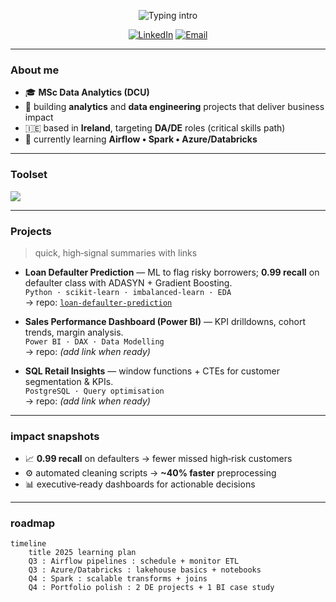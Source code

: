 <!-- Minimal typing line -->
<p align="center">
  <img src="https://readme-typing-svg.herokuapp.com?font=Inter&weight=700&size=24&duration=2500&pause=900&color=FFD580&center=true&vCenter=true&width=900&lines=%F0%9F%91%8B+Hi%2C+I'm+Atharva+Patil;Data+Analyst+%7C+Data+Engineer;Python+•+SQL+•+Power+BI+•+Azure" alt="Typing intro" />
</p>

<p align="center">
  <a href="https://www.linkedin.com/in/atharva-patil2/"><img alt="LinkedIn"
    src="https://img.shields.io/badge/LinkedIn-0A66C2?logo=linkedin&logoColor=white&style=for-the-badge"></a>
  <a href="mailto:atharvarajkumar.patil2@mail.dcu.ie"><img alt="Email"
    src="https://img.shields.io/badge/Email-D14836?logo=gmail&logoColor=white&style=for-the-badge"></a>
</p>

---

### About me
- 🎓 **MSc Data Analytics (DCU)**  
- 🧰 building **analytics** and **data engineering** projects that deliver business impact  
- 🇮🇪 based in **Ireland**, targeting **DA/DE** roles (critical skills path)  
- 🧭 currently learning **Airflow • Spark • Azure/Databricks**

---

### Toolset
<p align="left">
  <img src="https://skillicons.dev/icons?i=python,postgresql,mysql,azure,git,github,sklearn,py,pandas,numpy,matplotlib,tableau,powerbi,linux&perline=8" />
</p>

---

### Projects
> quick, high‑signal summaries with links

- **Loan Defaulter Prediction** — ML to flag risky borrowers; **0.99 recall** on defaulter class with ADASYN + Gradient Boosting.  
  `Python · scikit‑learn · imbalanced‑learn · EDA`  
  → repo: [`loan-defaulter-prediction`](https://github.com/YOUR_USERNAME/loan-defaulter-prediction)

- **Sales Performance Dashboard (Power BI)** — KPI drilldowns, cohort trends, margin analysis.  
  `Power BI · DAX · Data Modelling`  
  → repo: *(add link when ready)*

- **SQL Retail Insights** — window functions + CTEs for customer segmentation & KPIs.  
  `PostgreSQL · Query optimisation`  
  → repo: *(add link when ready)*

---

### impact snapshots
- 📈 **0.99 recall** on defaulters → fewer missed high‑risk customers  
- ⚙️ automated cleaning scripts → **~40% faster** preprocessing  
- 📊 executive‑ready dashboards for actionable decisions

---

### roadmap
```mermaid
timeline
    title 2025 learning plan
    Q3 : Airflow pipelines : schedule + monitor ETL
    Q3 : Azure/Databricks : lakehouse basics + notebooks
    Q4 : Spark : scalable transforms + joins
    Q4 : Portfolio polish : 2 DE projects + 1 BI case study
